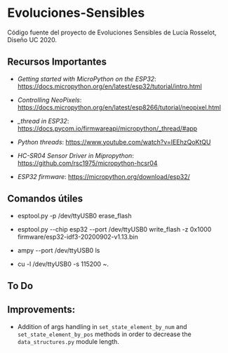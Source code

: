 # Evoluciones-Sensibles
Código fuente del proyecto de Evoluciones Sensibles de Lucía Rosselot, Diseño UC 2020.


## Recursos Importantes

* *Getting started with MicroPython on the ESP32*: https://docs.micropython.org/en/latest/esp32/tutorial/intro.html

* *Controlling NeoPixels*: https://docs.micropython.org/en/latest/esp8266/tutorial/neopixel.html

* *_thread in ESP32*: https://docs.pycom.io/firmwareapi/micropython/_thread/#app

* *Python threads*: https://www.youtube.com/watch?v=IEEhzQoKtQU

* *HC-SR04 Sensor Driver in Mipropython*: https://github.com/rsc1975/micropython-hcsr04

* *ESP32 firmware*: https://micropython.org/download/esp32/


## Comandos útiles

* esptool.py -p /dev/ttyUSB0 erase_flash

* esptool.py --chip esp32 --port /dev/ttyUSB0 write_flash -z 0x1000 firmware/esp32-idf3-20200902-v1.13.bin

* ampy --port /dev/ttyUSB0 ls

* cu -l /dev/ttyUSB0 -s 115200
    ~.


## To Do


## Improvements:

* Addition of args handling in ```set_state_element_by_num``` and ```set_state_element_by_pos``` methods in order to decrease the  ``data_structures.py`` module length.
